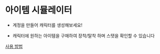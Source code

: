 # 아이템 시뮬레이터

- 계정을 만들어 캐릭터를 생성해보세요!

- 캐릭터에 원하는 아이템을 구매하여 장착/탈착 하며 스탯을 확인할 수 있습니다

[사용 방법](https://wax-poinsettia-cf6.notion.site/14a6cbfc0b93801ba40aedcec1191fb8?v=14a6cbfc0b9381a99a04000cfc38a2b6)